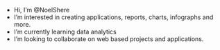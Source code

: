 -  Hi, I’m @NoelShere
-  I’m interested in creating applications, reports, charts, infographs and more.
-  I’m currently learning data analytics
-  I’m looking to collaborate on web based projects and applications. 

<!---
NoelShere/NoelShere is a ✨ special ✨ repository because its `README.md` (this file) appears on your GitHub profile.
You can click the Preview link to take a look at your changes.
--->
